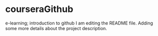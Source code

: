 # courseraGithub
e-learning; introduction to github
I am editing the README file. Adding some more details about the project description.
